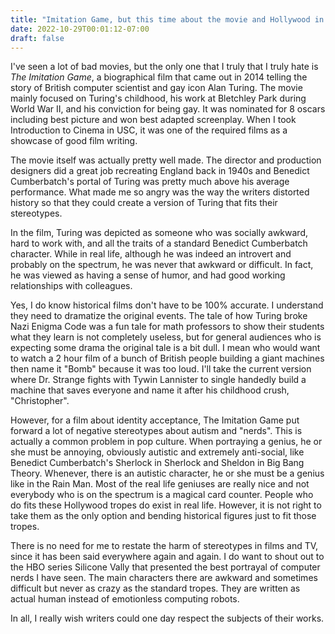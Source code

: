 ```yaml
---
title: "Imitation Game, but this time about the movie and Hollywood in general"
date: 2022-10-29T00:01:12-07:00
draft: false
---
```


I've seen a lot of bad movies, but the only one that I truly that I truly hate is *The Imitation Game*, a  biographical film that came out in 2014 telling the story of British computer scientist and gay icon Alan Turing. The movie mainly focused on Turing's childhood, his work at Bletchley Park during World War II, and his conviction for being gay. It was nominated for 8 oscars including best picture and won best adapted screenplay. When I took Introduction to Cinema in USC, it was one of the required films as a showcase of good film writing. 

The movie itself was actually pretty well made. The director and production designers did a great job recreating England back in 1940s and Benedict Cumberbatch's portal of Turing was pretty much above his average performance. What made me so angry was the way the writers distorted history so that they could create a version of Turing that fits their stereotypes.

In the film, Turing was depicted as someone who was socially awkward, hard to work with, and all the traits of a standard Benedict Cumberbatch character. While in real life, although he was indeed an introvert and probably on the spectrum, he was never that awkward or difficult. In fact, he was viewed as having a sense of humor, and had good working relationships with colleagues. 

Yes, I do know historical films don't have to be 100% accurate. I understand they need to dramatize the original events. The tale of how Turing broke Nazi Enigma Code was a fun tale for math professors to show their students what they learn is not completely useless, but for general audiences who is expecting some drama the original tale is a bit dull. I mean who would want to watch a 2 hour film of a bunch of British people building a giant machines then name it "Bomb" because it was too loud. I'll take the current version where Dr. Strange fights with Tywin Lannister to single handedly build a machine that saves everyone and name it after his childhood crush, "Christopher". 

However, for a film about identity acceptance, The Imitation Game put forward a lot of negative stereotypes about autism and "nerds". This is actually a common problem in pop culture. When portraying a genius, he or she must be annoying, obviously autistic and extremely anti-social, like Benedict Cumberbatch's Sherlock in Sherlock and Sheldon in Big Bang Theory. Whenever, there is an autistic character, he or she must be a genius like in the Rain Man. Most of the real life geniuses are really nice and not everybody who is on the spectrum is a magical card counter. People who do fits these Hollywood tropes do exist in real life. However, it is not right to take them as the only option and bending historical figures just to fit those tropes.

There is no need for me to restate the harm of stereotypes in films and TV, since it has been said everywhere again and again. I do want to shout out to the HBO series Silicone Vally that presented the best portrayal of computer nerds I have seen. The main characters there are awkward and sometimes difficult but never as crazy as the standard tropes. They are written as actual human instead of emotionless computing robots.

In all, I really wish writers could one day respect the subjects of their works. 